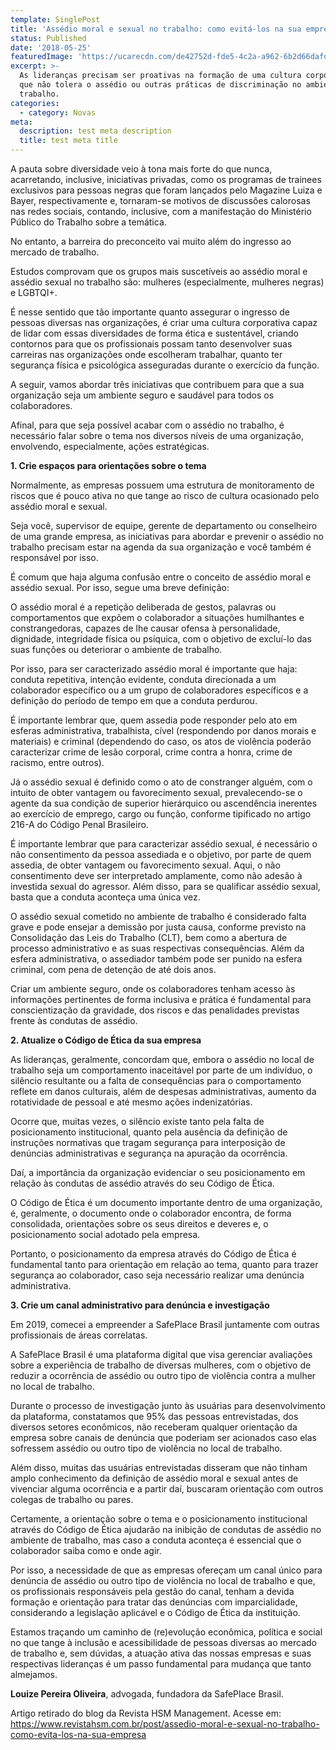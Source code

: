 ```yaml
---
template: SinglePost
title: 'Assédio moral e sexual no trabalho: como evitá-los na sua empresa'
status: Published
date: '2018-05-25'
featuredImage: 'https://ucarecdn.com/de42752d-fde5-4c2a-a962-6b2d66dafd42/'
excerpt: >-
  As lideranças precisam ser proativas na formação de uma cultura corporativa
  que não tolera o assédio ou outras práticas de discriminação no ambiente de
  trabalho.
categories:
  - category: Novas
meta:
  description: test meta description
  title: test meta title
---
```

A pauta sobre diversidade veio à tona mais forte do que nunca, acarretando, inclusive, iniciativas privadas, como os programas de trainees exclusivos para pessoas negras que foram lançados pelo Magazine Luiza e Bayer, respectivamente e, tornaram-se motivos de discussões calorosas nas redes sociais, contando, inclusive, com a manifestação do Ministério Público do Trabalho sobre a temática.

No entanto, a barreira do preconceito vai muito além do ingresso ao mercado de trabalho.

Estudos comprovam que os grupos mais suscetíveis ao assédio moral e assédio sexual no trabalho são: mulheres (especialmente, mulheres negras) e LGBTQI+.

É nesse sentido que tão importante quanto assegurar o ingresso de pessoas diversas nas organizações, é criar uma cultura corporativa capaz de lidar com essas diversidades de forma ética e sustentável, criando contornos para que os profissionais possam tanto desenvolver suas carreiras nas organizações onde escolheram trabalhar, quanto ter segurança física e psicológica asseguradas durante o exercício da função.

A seguir, vamos abordar três iniciativas que contribuem para que a sua organização seja um ambiente seguro e saudável para todos os colaboradores.

Afinal, para que seja possível acabar com o assédio no trabalho, é necessário falar sobre o tema nos diversos níveis de uma organização, envolvendo, especialmente, ações estratégicas.

**1. Crie espaços para orientações sobre o tema**

Normalmente, as empresas possuem uma estrutura de monitoramento de riscos que é pouco ativa no que tange ao risco de cultura ocasionado pelo assédio moral e sexual.

Seja você, supervisor de equipe, gerente de departamento ou conselheiro de uma grande empresa, as iniciativas para abordar e prevenir o assédio no trabalho precisam estar na agenda da sua organização e você também é responsável por isso.

É comum que haja alguma confusão entre o conceito de assédio moral e assédio sexual. Por isso, segue uma breve definição:

O assédio moral é a repetição deliberada de gestos, palavras ou comportamentos que expõem o colaborador a situações humilhantes e constrangedoras, capazes de lhe causar ofensa à personalidade, dignidade, integridade física ou psíquica, com o objetivo de excluí-lo das suas funções ou deteriorar o ambiente de trabalho.

Por isso, para ser caracterizado assédio moral é importante que haja: conduta repetitiva, intenção evidente, conduta direcionada a um colaborador específico ou a um grupo de colaboradores específicos e a definição do período de tempo em que a conduta perdurou.

É importante lembrar que, quem assedia pode responder pelo ato em esferas administrativa, trabalhista, cível (respondendo por danos morais e materiais) e criminal (dependendo do caso, os atos de violência poderão caracterizar crime de lesão corporal, crime contra a honra, crime de racismo, entre outros).

Já o assédio sexual é definido como o ato de constranger alguém, com o intuito de obter vantagem ou favorecimento sexual, prevalecendo-se o agente da sua condição de superior hierárquico ou ascendência inerentes ao exercício de emprego, cargo ou função, conforme tipificado no artigo 216-A do Código Penal Brasileiro.

É importante lembrar que para caracterizar assédio sexual, é necessário o não consentimento da pessoa assediada e o objetivo, por parte de quem assedia, de obter vantagem ou favorecimento sexual. Aqui, o não consentimento deve ser interpretado amplamente, como não adesão à investida sexual do agressor. Além disso, para se qualificar assédio sexual, basta que a conduta aconteça uma única vez.

O assédio sexual cometido no ambiente de trabalho é considerado falta grave e pode ensejar a demissão por justa causa, conforme previsto na Consolidação das Leis do Trabalho (CLT), bem como a abertura de processo administrativo e as suas respectivas consequências. Além da esfera administrativa, o assediador também pode ser punido na esfera criminal, com pena de detenção de até dois anos.

Criar um ambiente seguro, onde os colaboradores tenham acesso às informações pertinentes de forma inclusiva e prática é fundamental para conscientização da gravidade, dos riscos e das penalidades previstas frente às condutas de assédio.

**2. Atualize o Código de Ética da sua empresa**

As lideranças, geralmente, concordam que, embora o assédio no local de trabalho seja um comportamento inaceitável por parte de um indivíduo, o silêncio resultante ou a falta de consequências para o comportamento reflete em danos culturais, além de despesas administrativas, aumento da rotatividade de pessoal e até mesmo ações indenizatórias.

Ocorre que, muitas vezes, o silêncio existe tanto pela falta de posicionamento institucional, quanto pela ausência da definição de instruções normativas que tragam segurança para interposição de denúncias administrativas e segurança na apuração da ocorrência.

Daí, a importância da organização evidenciar o seu posicionamento em relação às condutas de assédio através do seu Código de Ética.

O Código de Ética é um documento importante dentro de uma organização, é, geralmente, o documento onde o colaborador encontra, de forma consolidada, orientações sobre os seus direitos e deveres e, o posicionamento social adotado pela empresa.

Portanto, o posicionamento da empresa através do Código de Ética é fundamental tanto para orientação em relação ao tema, quanto para trazer segurança ao colaborador, caso seja necessário realizar uma denúncia administrativa.

**3. Crie um canal administrativo para denúncia e investigação**

Em 2019, comecei a empreender a SafePlace Brasil juntamente com outras profissionais de áreas correlatas.

A SafePlace Brasil é uma plataforma digital que visa gerenciar avaliações sobre a experiência de trabalho de diversas mulheres, com o objetivo de reduzir a ocorrência de assédio ou outro tipo de violência contra a mulher no local de trabalho.

Durante o processo de investigação junto às usuárias para desenvolvimento da plataforma, constatamos que 95% das pessoas entrevistadas, dos diversos setores econômicos, não receberam qualquer orientação da empresa sobre canais de denúncia que poderiam ser acionados caso elas sofressem assédio ou outro tipo de violência no local de trabalho.

Além disso, muitas das usuárias entrevistadas disseram que não tinham amplo conhecimento da definição de assédio moral e sexual antes de vivenciar alguma ocorrência e a partir daí, buscaram orientação com outros colegas de trabalho ou pares.

Certamente, a orientação sobre o tema e o posicionamento institucional através do Código de Ética ajudarão na inibição de condutas de assédio no ambiente de trabalho, mas caso a conduta aconteça é essencial que o colaborador saiba como e onde agir.

Por isso, a necessidade de que as empresas ofereçam um canal único para denúncia de assédio ou outro tipo de violência no local de trabalho e que, os profissionais responsáveis pela gestão do canal, tenham a devida formação e orientação para tratar das denúncias com imparcialidade, considerando a legislação aplicável e o Código de Ética da instituição.

Estamos traçando um caminho de (re)evolução econômica, política e social no que tange à inclusão e acessibilidade de pessoas diversas ao mercado de trabalho e, sem dúvidas, a atuação ativa das nossas empresas e suas respectivas lideranças é um passo fundamental para mudança que tanto almejamos.

**Louize Pereira Oliveira**, advogada, fundadora da SafePlace Brasil.

Artigo retirado do blog da Revista HSM Management. Acesse em: https://www.revistahsm.com.br/post/assedio-moral-e-sexual-no-trabalho-como-evita-los-na-sua-empresa
